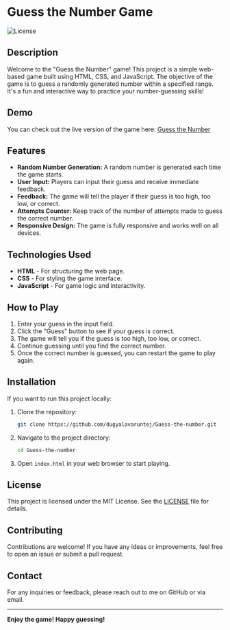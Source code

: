 # Guess the Number Game

![License](https://img.shields.io/badge/license-MIT-blue.svg)

## Description

Welcome to the "Guess the Number" game! This project is a simple web-based game built using HTML, CSS, and JavaScript. The objective of the game is to guess a randomly generated number within a specified range. It's a fun and interactive way to practice your number-guessing skills!

## Demo

You can check out the live version of the game here: [Guess the Number](https://dugyalavaruntej.github.io/Guess-the-number/)

## Features

- **Random Number Generation:** A random number is generated each time the game starts.
- **User Input:** Players can input their guess and receive immediate feedback.
- **Feedback:** The game will tell the player if their guess is too high, too low, or correct.
- **Attempts Counter:** Keep track of the number of attempts made to guess the correct number.
- **Responsive Design:** The game is fully responsive and works well on all devices.

## Technologies Used

- **HTML** - For structuring the web page.
- **CSS** - For styling the game interface.
- **JavaScript** - For game logic and interactivity.

## How to Play

1. Enter your guess in the input field.
2. Click the "Guess" button to see if your guess is correct.
3. The game will tell you if the guess is too high, too low, or correct.
4. Continue guessing until you find the correct number.
5. Once the correct number is guessed, you can restart the game to play again.

## Installation

If you want to run this project locally:

1. Clone the repository:
    ```bash
    git clone https://github.com/dugyalavaruntej/Guess-the-number.git
    ```
2. Navigate to the project directory:
    ```bash
    cd Guess-the-number
    ```
3. Open `index.html` in your web browser to start playing.

## License

This project is licensed under the MIT License. See the [LICENSE](https://github.com/dugyalavaruntej/Guess-the-number/blob/main/LICENSE) file for details.

## Contributing

Contributions are welcome! If you have any ideas or improvements, feel free to open an issue or submit a pull request.

## Contact

For any inquiries or feedback, please reach out to me on GitHub or via email.

---

**Enjoy the game! Happy guessing!**

